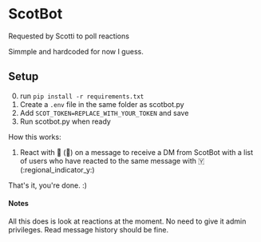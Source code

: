 # ScotBot
Requested by Scotti to poll reactions

Simmple and hardcoded for now I guess.

## Setup
0. run `pip install -r requirements.txt`
1. Create a `.env` file in the same folder as scotbot.py
2. Add `SCOT_TOKEN=REPLACE_WITH_YOUR_TOKEN` and save
3. Run scotbot.py when ready

How this works:
1. React with 🏁 (:checkered_flag:) on a message to receive a DM from ScotBot with a list of users who have reacted to the same message with 🇾(:regional_indicator_y:)

That's it, you're done. :)

#### Notes
All this does is look at reactions at the moment. No need to give it admin privileges. Read message history should be fine.
